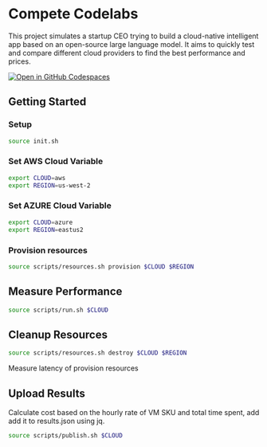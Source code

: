 # Compete Codelabs

This project simulates a startup CEO trying to build a cloud-native intelligent app based on an open-source large language model. It aims to quickly test and compare different cloud providers to find the best performance and prices.

[![Open in GitHub Codespaces](https://github.com/codespaces/badge.svg)](https://github.com/codespaces/new?repo=Azure-Samples/compete-labs)

## Getting Started

### Setup

```bash
source init.sh
```

### Set AWS Cloud Variable
```bash
export CLOUD=aws
export REGION=us-west-2
```
### Set AZURE Cloud Variable
```bash
export CLOUD=azure
export REGION=eastus2
```

### Provision resources
```bash
source scripts/resources.sh provision $CLOUD $REGION
```

## Measure Performance

```bash
source scripts/run.sh $CLOUD
```

## Cleanup Resources
```bash
source scripts/resources.sh destroy $CLOUD $REGION
```

Measure latency of provision resources

## Upload Results

Calculate cost based on the hourly rate of VM SKU and total time spent, add add it to results.json using jq.

```bash
source scripts/publish.sh $CLOUD
```
